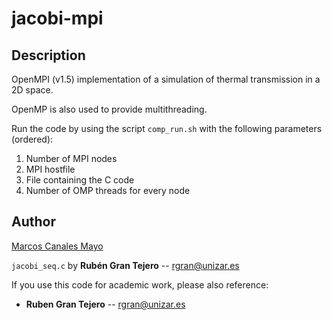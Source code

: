 # jacobi-mpi

## Description

OpenMPI (v1.5) implementation of a simulation of thermal transmission in a 2D space.

OpenMP is also used to provide multithreading.

Run the code by using the script ``comp_run.sh`` with the following parameters (ordered):
1. Number of MPI nodes
2. MPI hostfile
3. File containing the C code
4. Number of OMP threads for every node

## Author

[Marcos Canales Mayo](https://github.com/mcanalesmayo)

``jacobi_seq.c`` by **Rubén Gran Tejero** -- rgran@unizar.es

If you use this code for academic work, please also reference:
* **Ruben Gran Tejero** -- rgran@unizar.es
